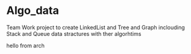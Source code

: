 # Algo_data
Team Work project to create LinkedList and Tree and Graph inclouding Stack and Queue data stractures with ther algorhtims  

hello from arch